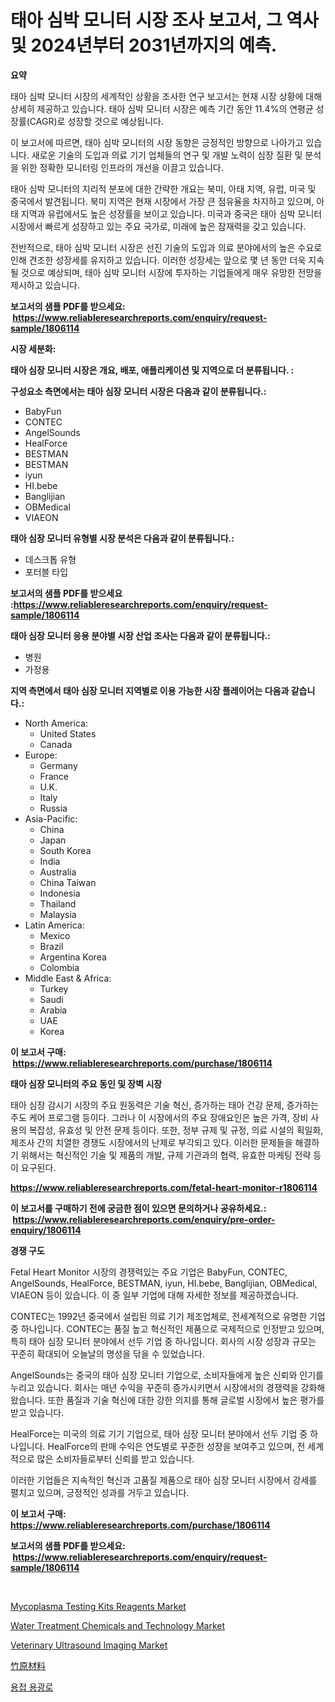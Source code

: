 <p><h1>태아 심박 모니터 시장 조사 보고서, 그 역사 및 2024년부터 2031년까지의 예측.</h1></p><p><strong>요약</strong></p>
<p><p>태아 심박 모니터 시장의 세계적인 상황을 조사한 연구 보고서는 현재 시장 상황에 대해 상세히 제공하고 있습니다. 태아 심박 모니터 시장은 예측 기간 동안 11.4%의 연평균 성장률(CAGR)로 성장할 것으로 예상됩니다. </p><p>이 보고서에 따르면, 태아 심박 모니터의 시장 동향은 긍정적인 방향으로 나아가고 있습니다. 새로운 기술의 도입과 의료 기기 업체들의 연구 및 개발 노력이 심장 질환 및 분석을 위한 정확한 모니터링 인프라의 개선을 이끌고 있습니다.</p><p>태아 심박 모니터의 지리적 분포에 대한 간략한 개요는 북미, 아태 지역, 유럽, 미국 및 중국에서 발견됩니다. 북미 지역은 현재 시장에서 가장 큰 점유율을 차지하고 있으며, 아태 지역과 유럽에서도 높은 성장률을 보이고 있습니다. 미국과 중국은 태아 심박 모니터 시장에서 빠르게 성장하고 있는 주요 국가로, 미래에 높은 잠재력을 갖고 있습니다.</p><p>전반적으로, 태아 심박 모니터 시장은 선진 기술의 도입과 의료 분야에서의 높은 수요로 인해 견조한 성장세를 유지하고 있습니다. 이러한 성장세는 앞으로 몇 년 동안 더욱 지속될 것으로 예상되며, 태아 심박 모니터 시장에 투자하는 기업들에게 매우 유망한 전망을 제시하고 있습니다.</p></p>
<p><strong>보고서의 샘플 PDF를 받으세요: &nbsp;<a href="https://www.reliableresearchreports.com/enquiry/request-sample/1806114">https://www.reliableresearchreports.com/enquiry/request-sample/1806114</a></strong></p>
<p><strong>시장 세분화:</strong></p>
<p><strong> 태아 심장 모니터 시장은 개요, 배포, 애플리케이션 및 지역으로 더 분류됩니다. :</strong></p>
<p><strong>구성요소 측면에서는 태아 심장 모니터 시장은 다음과 같이 분류됩니다.:</strong></p>
<p><ul><li>BabyFun</li><li>CONTEC</li><li>AngelSounds</li><li>HealForce</li><li>BESTMAN</li><li>BESTMAN</li><li>iyun</li><li>HI.bebe</li><li>Banglijian</li><li>OBMedical</li><li>VIAEON</li></ul></p>
<p><strong> 태아 심장 모니터 유형별 시장 분석은 다음과 같이 분류됩니다.:</strong></p>
<p><ul><li>데스크톱 유형</li><li>포터블 타입</li></ul></p>
<p><strong>보고서의 샘플 PDF를 받으세요 :<a href="https://www.reliableresearchreports.com/enquiry/request-sample/1806114">https://www.reliableresearchreports.com/enquiry/request-sample/1806114</a></strong></p>
<p><strong> 태아 심장 모니터 응용 분야별 시장 산업 조사는 다음과 같이 분류됩니다.:</strong></p>
<p><ul><li>병원</li><li>가정용</li></ul></p>
<p><strong>지역 측면에서 태아 심장 모니터 지역별로 이용 가능한 시장 플레이어는 다음과 같습니다.:</strong></p>
<p><ul>
    <li>
        North America:
        <ul>
            <li>United States</li>
            <li>Canada</li>
        </ul>
    </li>
    <li>
        Europe:
        <ul>
            <li>Germany</li>
            <li>France</li>
            <li>U.K.</li>
            <li>Italy</li>
            <li>Russia</li>
        </ul>
    </li>
    <li>
        Asia-Pacific:
        <ul>
            <li>China</li>
            <li>Japan</li>
            <li>South Korea</li>
            <li>India</li>
            <li>Australia</li>
            <li>China Taiwan</li>
            <li>Indonesia</li>
            <li>Thailand</li>
            <li>Malaysia</li>
        </ul>
    </li>
    <li>
        Latin America:
        <ul>
            <li>Mexico</li>
            <li>Brazil</li>
            <li>Argentina Korea</li>
            <li>Colombia</li>
        </ul>
    </li>
    <li>
        Middle East & Africa:
        <ul>
            <li>Turkey</li>
            <li>Saudi</li>
            <li>Arabia</li>
            <li>UAE</li>
            <li>Korea</li>
        </ul>
    </li>
    </ul></p>
<p><strong>이 보고서 구매: &nbsp;<a href="https://www.reliableresearchreports.com/purchase/1806114">https://www.reliableresearchreports.com/purchase/1806114</a></strong></p>
<p><strong>태아 심장 모니터의 주요 동인 및 장벽 시장</strong></p>
<p><p>태아 심장 감시기 시장의 주요 원동력은 기술 혁신, 증가하는 태아 건강 문제, 증가하는 주도 케어 프로그램 등이다. 그러나 이 시장에서의 주요 장애요인은 높은 가격, 장비 사용의 복잡성, 유효성 및 안전 문제 등이다. 또한, 정부 규제 및 규정, 의료 시설의 획일화, 제조사 간의 치열한 경쟁도 시장에서의 난제로 부각되고 있다. 이러한 문제들을 해결하기 위해서는 혁신적인 기술 및 제품의 개발, 규제 기관과의 협력, 유효한 마케팅 전략 등이 요구된다.</p></p>
<p><strong><a href="https://www.reliableresearchreports.com/fetal-heart-monitor-r1806114">https://www.reliableresearchreports.com/fetal-heart-monitor-r1806114</a></strong></p>
<p><strong>이 보고서를 구매하기 전에 궁금한 점이 있으면 문의하거나 공유하세요.: &nbsp;<a href="https://www.reliableresearchreports.com/enquiry/pre-order-enquiry/1806114">https://www.reliableresearchreports.com/enquiry/pre-order-enquiry/1806114</a></strong></p>
<p><strong>경쟁 구도</strong></p>
<p><p>Fetal Heart Monitor 시장의 경쟁력있는 주요 기업은 BabyFun, CONTEC, AngelSounds, HealForce, BESTMAN, iyun, HI.bebe, Banglijian, OBMedical, VIAEON 등이 있습니다. 이 중 일부 기업에 대해 자세한 정보를 제공하겠습니다.</p><p>CONTEC는 1992년 중국에서 설립된 의료 기기 제조업체로, 전세계적으로 유명한 기업 중 하나입니다. CONTEC는 품질 높고 혁신적인 제품으로 국제적으로 인정받고 있으며, 특히 태아 심장 모니터 분야에서 선두 기업 중 하나입니다. 회사의 시장 성장과 규모는 꾸준히 확대되어 오늘날의 명성을 닦을 수 있었습니다.</p><p>AngelSounds는 중국의 태아 심장 모니터 기업으로, 소비자들에게 높은 신뢰와 인기를 누리고 있습니다. 회사는 매년 수익을 꾸준히 증가시키면서 시장에서의 경쟁력을 강화해왔습니다. 또한 품질과 기술 혁신에 대한 강한 의지를 통해 글로벌 시장에서 높은 평가를 받고 있습니다.</p><p>HealForce는 미국의 의료 기기 기업으로, 태아 심장 모니터 분야에서 선두 기업 중 하나입니다. HealForce의 판매 수익은 연도별로 꾸준한 성장을 보여주고 있으며, 전 세계적으로 많은 소비자들로부터 신뢰를 받고 있습니다.</p><p>이러한 기업들은 지속적인 혁신과 고품질 제품으로 태아 심장 모니터 시장에서 강세를 펼치고 있으며, 긍정적인 성과를 거두고 있습니다.</p></p>
<p><strong>이 보고서 구매: &nbsp; <a href="https://www.reliableresearchreports.com/purchase/1806114">https://www.reliableresearchreports.com/purchase/1806114</a></strong></p>
<p><strong>보고서의 샘플 PDF를 받으세요: &nbsp;<a href="https://www.reliableresearchreports.com/enquiry/request-sample/1806114">https://www.reliableresearchreports.com/enquiry/request-sample/1806114</a></strong><strong></strong></p>
<p>&nbsp;</p>
<p><p><a href="https://github.com/jhcraigie/Market-Research-Report-List-2/blob/main/mycoplasma-testing-kits-reagents-market.md">Mycoplasma Testing Kits Reagents Market</a></p><p><a href="https://issuu.com/reportprime-2/docs/water-treatment-chemicals-and-technology-market-si">Water Treatment Chemicals and Technology Market</a></p><p><a href="https://github.com/sonuprakash1/Market-Research-Report-List-2/blob/main/veterinary-ultrasound-imaging-market.md">Veterinary Ultrasound Imaging Market</a></p><p><a href="https://github.com/ReyesKohler20231/Market-Research-Report-List-1/blob/main/279115324323.md">竹原材料</a></p><p><a href="https://github.com/vsn7qpua81q/Market-Research-Report-List-1/blob/main/579731722280.md">용접 용광로</a></p></p>